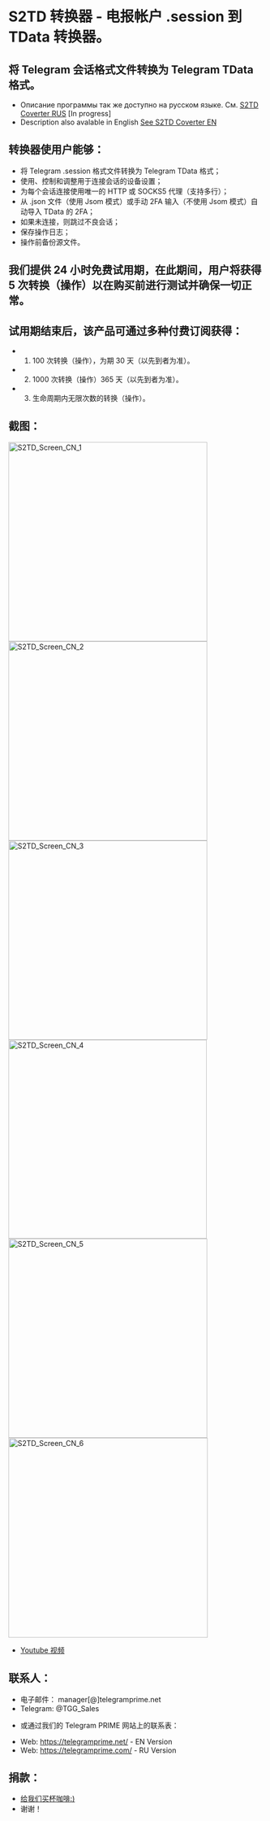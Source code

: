 # S2TD 转换器 - 电报帐户 .session 到 TData 转换器。
## 将 Telegram 会话格式文件转换为 Telegram TData 格式。
 
 * Описание программы так же доступно на русском языке. См. [S2TD Coverter RUS](https://github.com/telegram-prime/) [In progress]
 * Description also avalable in English [See S2TD Coverter EN](https://github.com/telegram-prime/Telegram-Session-to-TData-Converter)


## 转换器使用户能够：
  - 将 Telegram .session 格式文件转换为 Telegram TData 格式；
  - 使用、控制和调整用于连接会话的设备设置；
  - 为每个会话连接使用唯一的 HTTP 或 SOCKS5 代理（支持多行）；
  - 从 .json 文件（使用 Jsom 模式）或手动 2FA 输入（不使用 Jsom 模式）自动导入 TData 的 2FA；
  - 如果未连接，则跳过不良会话；
  - 保存操作日志；
  - 操作前备份源文件。


## 我们提供 24 小时免费试用期，在此期间，用户将获得 5 次转换（操作）以在购买前进行测试并确保一切正常。


## 试用期结束后，该产品可通过多种付费订阅获得：
  - 1. 100 次转换（操作），为期 30 天（以先到者为准）。
  - 2. 1000 次转换（操作）365 天（以先到者为准）。
  - 3. 生命周期内无限次数的转换（操作）。


## 截图：

<img width="392" alt="S2TD_Screen_CN_1" src="https://user-images.githubusercontent.com/94137664/200432828-0c1b2c7b-0a74-446f-a9e5-0c49166f7d01.png"> <img width="392" alt="S2TD_Screen_CN_2" src="https://user-images.githubusercontent.com/94137664/200432820-b936ed30-cb25-401f-aede-3d2a137865be.png">
<img width="392" alt="S2TD_Screen_CN_3" src="https://user-images.githubusercontent.com/94137664/200432811-e62383cb-823e-4a09-97b0-6cd55bb9385c.png"> <img width="391" alt="S2TD_Screen_CN_4" src="https://user-images.githubusercontent.com/94137664/200433027-a87ed8a1-c810-4057-9b17-4a3dd6023c33.png">
<img width="392" alt="S2TD_Screen_CN_5" src="https://user-images.githubusercontent.com/94137664/200432787-ffe5d35b-3cd7-4fa3-aa17-545c0089e3b3.png"> <img width="393" alt="S2TD_Screen_CN_6" src="https://user-images.githubusercontent.com/94137664/200432780-99c34082-fb15-4fae-843a-89b7fa11060b.png">


- [Youtube 视频](https://youtu.be/_U3eIo_22J0)


##  联系人：
- 电子邮件： manager[@]telegramprime.net
- Telegram: @TGG_Sales

* 或通过我们的 Telegram PRIME 网站上的联系表：
- Wеb: https://telegramprime.net/ - EN Version
- Wеb: https://telegramprime.com/ - RU Version


## 捐款：
* [给我们买杯咖啡:)](https://commerce.coinbase.com/checkout/a0495346-539e-48df-9b43-880a3b93dc8b)
* 谢谢！
